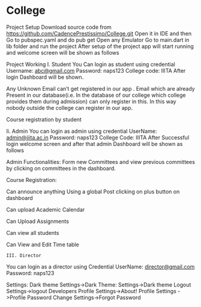 # College
Project Setup
Download source code from https://github.com/CadencePrestissimo/College.git
Open it in IDE and then
Go to pubspec.yaml and do pub get
Open any Emulator
Go to main.dart in lib folder and run the project
After setup of the project app will start running and welcome screen will be shown as follows


Project Working
	I. Student
 	You Can login as student using credential
		Username: abc@gmail.com
		Password: naps123
		College code: IIITA
	After login Dashboard will be shown.

Any Unknown Email can’t get registered in our app . Email which are already Present in our database(i.e. In the database of our college which college provides them during admission) can only register in this. In this way nobody outside the college can register in our app.


Course registration by student
  

Ii. Admin
You can login as admin using credential
	UserName: admin@iiita.ac.in
	Password: naps123
	College Code: IIITA
After Successful login welcome screen and after that admin Dashboard will be shown as follows


Admin Functionalities:
Form new Committees and view previous committees by clicking on committees in the dashboard.


Course Registration:


Can announce anything Using a global Post clicking on plus button on dashboard 

Can upload Academic Calendar

Can Upload Assignments


Can view all students


Can View and Edit Time table

	III. Director
You can login as a director using Credential
UserName: director@gmail.com
Password: naps123

Settings:
Dark theme
Settings->Dark Theme: Settings->Dark theme
Logout
Settings->logout
Developers Profile
Settings->About!
Profile
Settings ->Profile
Password Change
Settings->Forgot Password
